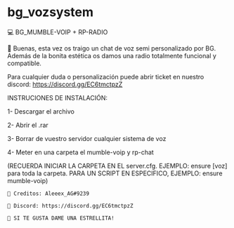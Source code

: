 # bg_vozsystem

💻 BG_MUMBLE-VOIP + RP-RADIO

🔰 Buenas, esta vez os traigo un chat de voz semi personalizado por BG. Además de la bonita estética os damos una radio totalmente funcional y compatible.

Para cualquier duda o personalización puede abrir ticket en nuestro discord: https://discord.gg/EC6tmctpzZ

INSTRUCIONES DE INSTALACIÓN:

1- Descargar el archivo

2- Abrir el .rar

3- Borrar de vuestro servidor cualquier sistema de voz

4- Meter en una carpeta el mumble-voip y rp-chat

(RECUERDA INICIAR LA CARPETA EN EL server.cfg. EJEMPLO: ensure [voz] para toda la carpeta. PARA UN SCRIPT EN ESPECIFICO, EJEMPLO: ensure mumble-voip)

    🥥 Creditos: Aleeex_AG#9239

    📃 Discord: https://discord.gg/EC6tmctpzZ

    🌟 SI TE GUSTA DAME UNA ESTRELLITA!
